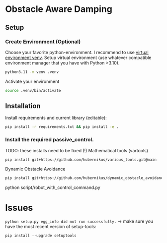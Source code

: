 # Obstacle Aware Damping

## Setup 

### Create Environment (Optional)
Choose your favorite python-environment. I recommend to use [virtual environment venv](https://docs.python.org/3/library/venv.html).
Setup virtual environment (use whatever compatible environment manager that you have with Python >3.10).

``` bash
python3.11 -m venv .venv
```

Activate your environment
``` sh
source .venv/bin/activate
```

## Installation

Install requirements and current library (editable):
``` bash
pip install -r requirements.txt && pip install -e .
```

### Install the required passive_control.
TODO: these installs need to be fixed (!)
Mathematical tools (vartools)
``` bash
pip install git+https://github.com/hubernikus/various_tools.git@main
```

Dynamic Obstacle Avoidance
``` bash
pip install git+https://github.com/hubernikus/dynamic_obstacle_avoidance.git@main
```



python script/robot_with_control_command.py

# Issues
`python setup.py egg_info did not run successfully.` -> make sure you have the most recent version of setup-tools:
``` shell
pip install --upgrade setuptools
```
